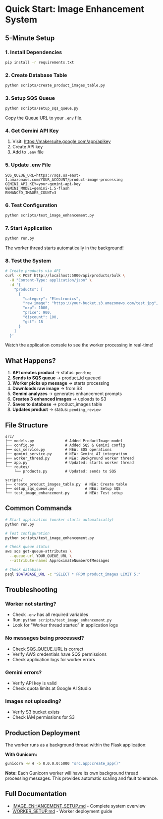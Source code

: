 # Quick Start: Image Enhancement System

## 5-Minute Setup

### 1. Install Dependencies
```bash
pip install -r requirements.txt
```

### 2. Create Database Table
```bash
python scripts/create_product_images_table.py
```

### 3. Setup SQS Queue
```bash
python scripts/setup_sqs_queue.py
```
Copy the Queue URL to your `.env` file.

### 4. Get Gemini API Key
1. Visit: https://makersuite.google.com/app/apikey
2. Create API key
3. Add to `.env` file

### 5. Update .env File
```env
SQS_QUEUE_URL=https://sqs.us-east-1.amazonaws.com/YOUR_ACCOUNT/product-image-processing
GEMINI_API_KEY=your-gemini-api-key
GEMINI_MODEL=gemini-1.5-flash
ENHANCED_IMAGES_COUNT=3
```

### 6. Test Configuration
```bash
python scripts/test_image_enhancement.py
```

### 7. Start Application
```bash
python run.py
```

The worker thread starts automatically in the background!

### 8. Test the System
```bash
# Create products via API
curl -X POST http://localhost:5000/api/products/bulk \
  -H "Content-Type: application/json" \
  -d '{
    "products": [
      {
        "category": "Electronics",
        "raw_image": "https://your-bucket.s3.amazonaws.com/test.jpg",
        "mrp": 1000,
        "price": 900,
        "discount": 100,
        "gst": 18
      }
    ]
  }'
```

Watch the application console to see the worker processing in real-time!

## What Happens?

1. **API creates product** → status: `pending`
2. **Sends to SQS queue** → product_id queued
3. **Worker picks up message** → starts processing
4. **Downloads raw image** → from S3
5. **Gemini analyzes** → generates enhancement prompts
6. **Creates 3 enhanced images** → uploads to S3
7. **Saves to database** → product_images table
8. **Updates product** → status: `pending_review`

## File Structure

```
src/
├── models.py              # Added ProductImage model
├── config.py              # Added SQS & Gemini config
├── sqs_service.py         # NEW: SQS operations
├── gemini_service.py      # NEW: Gemini AI integration
├── worker_thread.py       # NEW: Background worker thread
├── app.py                 # Updated: starts worker thread
└── routes/
    └── products.py        # Updated: sends to SQS

scripts/
├── create_product_images_table.py  # NEW: Create table
├── setup_sqs_queue.py              # NEW: Setup SQS
└── test_image_enhancement.py       # NEW: Test setup
```

## Common Commands

```bash
# Start application (worker starts automatically)
python run.py

# Test configuration
python scripts/test_image_enhancement.py

# Check queue status
aws sqs get-queue-attributes \
  --queue-url YOUR_QUEUE_URL \
  --attribute-names ApproximateNumberOfMessages

# Check database
psql $DATABASE_URL -c "SELECT * FROM product_images LIMIT 5;"
```

## Troubleshooting

### Worker not starting?
- Check `.env` has all required variables
- Run: `python scripts/test_image_enhancement.py`
- Look for "Worker thread started" in application logs

### No messages being processed?
- Check SQS_QUEUE_URL is correct
- Verify AWS credentials have SQS permissions
- Check application logs for worker errors

### Gemini errors?
- Verify API key is valid
- Check quota limits at Google AI Studio

### Images not uploading?
- Verify S3 bucket exists
- Check IAM permissions for S3

## Production Deployment

The worker runs as a background thread within the Flask application:

**With Gunicorn:**
```bash
gunicorn -w 4 -b 0.0.0.0:5000 "src.app:create_app()"
```

**Note:** Each Gunicorn worker will have its own background thread processing messages. This provides automatic scaling and fault tolerance.

## Full Documentation

- [IMAGE_ENHANCEMENT_SETUP.md](IMAGE_ENHANCEMENT_SETUP.md) - Complete system overview
- [WORKER_SETUP.md](WORKER_SETUP.md) - Worker deployment guide

